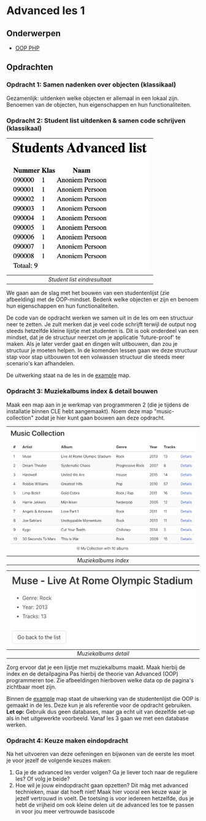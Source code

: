 # Advanced les 1

## Onderwerpen

- [OOP PHP](http://www.php.net/manual/en/language.oop5.php)

## Opdrachten

### Opdracht 1: Samen nadenken over objecten (klassikaal)

Gezamenlijk: uitdenken welke objecten er allemaal in een lokaal zijn. Benoemen van de objecten,
hun eigenschappen en hun functionaliteiten.

### Opdracht 2: Student list uitdenken & samen code schrijven (klassikaal)

| ![Student list screenshot](student-list.png) |
|:--------------------------------------------:|
|         *Student list eindresultaat*         |

We gaan aan de slag met het bouwen van een studentenlijst (zie afbeelding) met de OOP-mindset.
Bedenk welke objecten er zijn en benoem hun eigenschappen en hun functionaliteiten.

De code van de opdracht werken we samen uit in de les om een structuur neer te zetten. Je zult
merken dat je veel code schrijft terwijl de output nog steeds hetzelfde kleine lijstje met studenten is.
Dit is ook onderdeel van een mindset, dat je de structuur neerzet om je applicatie 'future-proof' te
maken. Als je later verder gaat en dingen wilt uitbouwen, dan zou je structuur je moeten helpen. In de
komenden lessen gaan we deze structuur stap voor stap uitbouwen tot een volwassen structuur die steeds
meer scenario's kan afhandelen.

De uitwerking staat na de les in de [example](example) map.

### Opdracht 3: Muziekalbums index & detail bouwen

Maak een map aan in je werkmap van programmeren 2 (die je tijdens de installatie binnen CLE hebt aangemaakt).
Noem deze map "music-collection" zodat je hier kunt gaan bouwen aan deze opdracht.

| ![Muziekalbums index](music-albums-index.png) | 
|:---------------------------------------------:| 
|             *Muziekalbums index*              |

| ![Muziekalbums detail](music-albums-detail.png) | 
|:-----------------------------------------------:| 
|              *Muziekalbums detail*              |

Zorg ervoor dat je een lijstje met muziekalbums maakt. Maak hierbij de index en de detailpagina
Pas hierbij de theorie van Advanced (OOP) programmeren toe. Zie afbeeldingen hierboven welke data op
de pagina's zichtbaar moet zijn.

Binnen de [example](example) map staat de uitwerking van de studentenlijst die OOP is gemaakt in de les.
Deze kun je als referentie voor de opdracht gebruiken. **Let op:** Gebruik dus geen databases, maar
ga echt uit van dezelfde set-up als in het uitgewerkte voorbeeld. Vanaf les 3 gaan we met een database
werken.

### Opdracht 4: Keuze maken eindopdracht

Na het uitvoeren van deze oefeningen en bijwonen van de eerste les moet je voor jezelf de volgende
keuzes maken:

1. Ga je de advanced les verder volgen? Ga je liever toch naar de reguliere les? Of volg je beide?
2. Hoe wil je jouw eindopdracht gaan opzetten? Dit mág met advanced technieken, maar dat hoeft niet!
   Maak hier vooral een keuze waar je jezelf vertrouwd in voelt. De toetsing is voor iedereen hetzelfde, dus
   je hebt de vrijheid om ook kleine delen uit de advanced les toe te passen in voor jou meer vertrouwde basiscode
